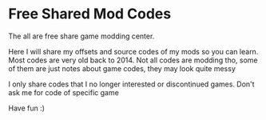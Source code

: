 # Free Shared Mod Codes
The all are free share game modding center.

Here I will share my offsets and source codes of my mods so you can learn. Most codes are very old back to 2014. Not all codes are modding tho, some of them are just notes about game codes, they may look quite messy

I only share codes that I no longer interested or discontinued games. Don't ask me for code of specific game

Have fun :)
